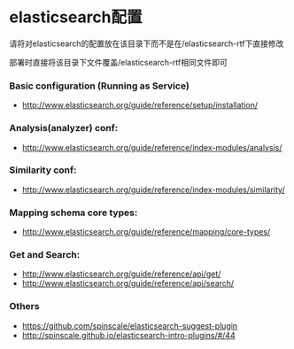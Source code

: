 elasticsearch配置
============

请将对elasticsearch的配置放在该目录下而不是在/elasticsearch-rtf下直接修改

部署时直接将该目录下文件覆盖/elasticsearch-rtf相同文件即可

### Basic configuration (Running as Service)
 * http://www.elasticsearch.org/guide/reference/setup/installation/

### Analysis(analyzer) conf:
 * http://www.elasticsearch.org/guide/reference/index-modules/analysis/

### Similarity conf:
 * http://www.elasticsearch.org/guide/reference/index-modules/similarity/

### Mapping schema core types:
 * http://www.elasticsearch.org/guide/reference/mapping/core-types/

### Get and Search:
 * http://www.elasticsearch.org/guide/reference/api/get/
 * http://www.elasticsearch.org/guide/reference/api/search/

### Others
 * https://github.com/spinscale/elasticsearch-suggest-plugin
 * http://spinscale.github.io/elasticsearch-intro-plugins/#/44
